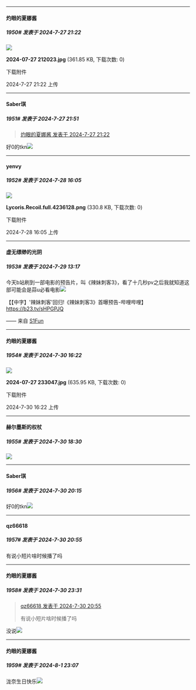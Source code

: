 ﻿
*****

####  灼眼的夏娜酱  
##### 1950#       发表于 2024-7-27 21:22

<img src="https://img.saraba1st.com/forum/202407/27/212221rgooe4kxjs4ornpj.jpg" referrerpolicy="no-referrer">

<strong>2024-07-27 212023.jpg</strong> (361.85 KB, 下载次数: 0)

下载附件

2024-7-27 21:22 上传


*****

####  Saber琪  
##### 1951#       发表于 2024-7-27 21:51

<blockquote><a href="httphttps://bbs.saraba1st.com/2b/forum.php?mod=redirect&amp;goto=findpost&amp;pid=65717519&amp;ptid=2152053" target="_blank">灼眼的夏娜酱 发表于 2024-7-27 21:22</a></blockquote>
好0的tkn<img src="https://static.saraba1st.com/image/smiley/face2017/078.png" referrerpolicy="no-referrer">


*****

####  yenvy  
##### 1952#       发表于 2024-7-28 16:05

<img src="https://img.saraba1st.com/forum/202407/28/160505osgetwnccmtkbbcc.png" referrerpolicy="no-referrer">

<strong>Lycoris.Recoil.full.4236128.png</strong> (330.8 KB, 下载次数: 0)

下载附件

2024-7-28 16:05 上传


*****

####  虚无缥缈的光阴  
##### 1953#       发表于 2024-7-29 13:17

今天b站刷到一部电影的预告片，叫《辣妹刺客3》，看了十几秒pv之后我就知道这部可能会是蒜u必看电影<img src="https://static.saraba1st.com/image/smiley/face2017/072.png" referrerpolicy="no-referrer">

【【中字】'辣妹刺客'回归!《辣妹刺客3》首曝预告-哔哩哔哩】 https://b23.tv/sHPGPJQ

—— 来自 [S1Fun](https://s1fun.koalcat.com)


*****

####  灼眼的夏娜酱  
##### 1954#       发表于 2024-7-30 16:22

<img src="https://img.saraba1st.com/forum/202407/30/162227o3fie9h44wpnzw4h.jpg" referrerpolicy="no-referrer">

<strong>2024-07-27 233047.jpg</strong> (635.95 KB, 下载次数: 0)

下载附件

2024-7-30 16:22 上传


*****

####  赫尔墨斯的权杖  
##### 1955#       发表于 2024-7-30 18:30

<img src="https://p.sda1.dev/18/8c75434a93b0768f5bde4c65ae88b9a7/CMP_20240730183015569.jpg" referrerpolicy="no-referrer">


*****

####  Saber琪  
##### 1956#       发表于 2024-7-30 20:15

好0的tkn<img src="https://static.saraba1st.com/image/smiley/face2017/033.png" referrerpolicy="no-referrer">


*****

####  qz66618  
##### 1957#       发表于 2024-7-30 20:55

有说小短片啥时候播了吗


*****

####  灼眼的夏娜酱  
##### 1958#       发表于 2024-7-30 23:31

<blockquote><a href="httphttps://bbs.saraba1st.com/2b/forum.php?mod=redirect&amp;goto=findpost&amp;pid=65747733&amp;ptid=2152053" target="_blank">qz66618 发表于 2024-7-30 20:55</a>

有说小短片啥时候播了吗</blockquote>
没说<img src="https://static.saraba1st.com/image/smiley/face2017/078.png" referrerpolicy="no-referrer">


*****

####  灼眼的夏娜酱  
##### 1959#       发表于 2024-8-1 23:07

泷奈生日快乐<img src="https://static.saraba1st.com/image/smiley/face2017/072.png" referrerpolicy="no-referrer">

